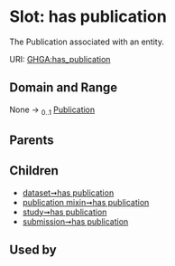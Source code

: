 
# Slot: has publication


The Publication associated with an entity.

URI: [GHGA:has_publication](https://w3id.org/GHGA/has_publication)


## Domain and Range

None &#8594;  <sub>0..1</sub> [Publication](Publication.md)

## Parents


## Children

 *  [dataset➞has publication](dataset_has_publication.md)
 *  [publication mixin➞has publication](publication_mixin_has_publication.md)
 *  [study➞has publication](study_has_publication.md)
 *  [submission➞has publication](submission_has_publication.md)

## Used by


